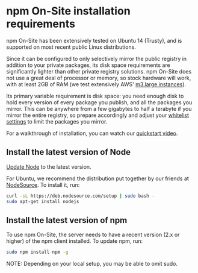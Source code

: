 <!--
order: 2
title: Requirements
-->

# npm On-Site installation requirements

npm On-Site has been extensively tested on Ubuntu 14 (Trusty), and is
supported on most recent public Linux distributions.

Since it can be configured to only selectively mirror the public registry in
addition to your private packages, its disk space requirements are significantly
lighter than other private registry solutions. npm On-Site does not use a great
deal of processor or memory, so stock hardware will work, with at least 2GB of RAM (we test extensively AWS' [m3.large instances](https://aws.amazon.com/ec2/instance-types/)).

Its primary variable requirement is disk space: you need enough disk to hold every
version of every package you publish, and all the packages you mirror. This can be
anywhere from a few gigabytes to half a terabyte if you mirror the entire registry,
so prepare accordingly and adjust your [whitelist settings](/enterprise/whitelist)
to limit the packages you mirror.

For a walkthrough of installation, you can watch our [quickstart video](/enterprise/intro).

## Install the latest version of Node

[Update Node](/getting-started/installing-node) to the latest version.

For Ubuntu, we recommend the distribution put together by our friends at
[NodeSource](https://nodesource.com/). To install it, run:

```bash
curl -sL https://deb.nodesource.com/setup | sudo bash -
sudo apt-get install nodejs
```

## Install the latest version of npm

To use npm On-Site, the server needs to have a recent version (2.x or higher) of the npm client installed. To update npm, run:

```bash
sudo npm install npm -g
```

NOTE: Depending on your local setup, you may be able to omit sudo.
